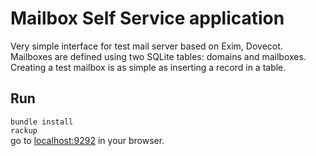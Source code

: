 # Mailbox Self Service application

Very simple interface for test mail server based on Exim, Dovecot. Mailboxes are defined using two SQLite tables: domains and mailboxes. Creating a test mailbox is as simple as inserting a record in a table.

## Run
`bundle install`  
`rackup`  
go to [localhost:9292](http://localhost:9292) in your browser.  



